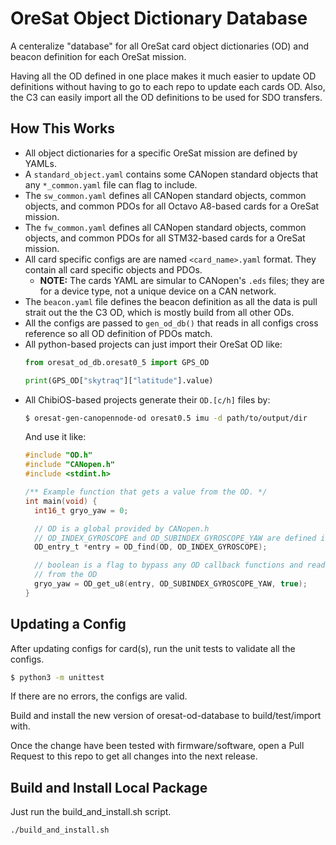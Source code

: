 # OreSat Object Dictionary Database

A centeralize "database" for all OreSat card object dictionaries (OD) and
beacon definition for each OreSat mission.

Having all the OD defined in one place makes it much easier to update
OD definitions without having to go to each repo to update each cards OD.
Also, the C3 can easily import all the OD definitions to be used for SDO
transfers.

## How This Works

- All object dictionaries for a specific OreSat mission are defined by YAMLs.
- A `standard_object.yaml` contains some CANopen standard objects that any
  `*_common.yaml` file can flag to include.
- The `sw_common.yaml` defines all CANopen standard objects, common objects,
  and common PDOs for all Octavo A8-based cards for a OreSat mission.
- The `fw_common.yaml` defines all CANopen standard objects, common objects,
  and common PDOs for all STM32-based cards for a OreSat mission.
- All card specific configs are are named `<card_name>.yaml` format.
  They contain all card specific objects and PDOs.
  - **NOTE:** The cards YAML are simular to CANopen's `.eds` files; they are for
    a device type, not a unique device on a CAN network.
- The `beacon.yaml` file defines the beacon definition as all the data is pull
  strait out the the C3 OD, which is mostly build from all other ODs.
- All the configs are passed to `gen_od_db()` that reads in all configs
  cross reference so all OD definition of PDOs match.
- All python-based projects can just import their OreSat OD like:
  ```python
  from oresat_od_db.oresat0_5 import GPS_OD

  print(GPS_OD["skytraq"]["latitude"].value)
  ```
- All ChibiOS-based projects generate their `OD.[c/h]` files by:
  ```bash
  $ oresat-gen-canopennode-od oresat0.5 imu -d path/to/output/dir
  ```
  And use it like:
  ```c
  #include "OD.h"
  #include "CANopen.h"
  #include <stdint.h>

  /** Example function that gets a value from the OD. */
  int main(void) {
    int16_t gryo_yaw = 0;

    // OD is a global provided by CANopen.h
    // OD_INDEX_GYROSCOPE and OD_SUBINDEX_GYROSCOPE_YAW are defined in OD.h
    OD_entry_t *entry = OD_find(OD, OD_INDEX_GYROSCOPE);

    // boolean is a flag to bypass any OD callback functions and read strait
    // from the OD
    gryo_yaw = OD_get_u8(entry, OD_SUBINDEX_GYROSCOPE_YAW, true);
  }
  ```

## Updating a Config

After updating configs for card(s), run the unit tests to validate all the configs.

```bash
$ python3 -m unittest
```

If there are no errors, the configs are valid.

Build and install the new version of oresat-od-database to build/test/import with.

Once the change have been tested with firmware/software, open a Pull
Request to this repo to get all changes into the next release.

## Build and Install Local Package

Just run the build_and_install.sh script.

```bash
./build_and_install.sh
```

